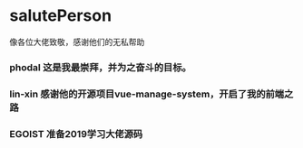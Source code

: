# salutePerson
像各位大佬致敬，感谢他们的无私帮助


### phodal 这是我最崇拜，并为之奋斗的目标。

### lin-xin 感谢他的开源项目vue-manage-system，开启了我的前端之路

### EGOIST 准备2019学习大佬源码

### 
